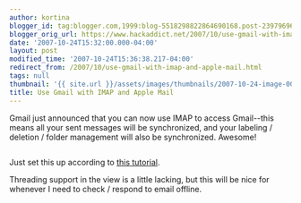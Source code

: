 ```yaml
---
author: kortina
blogger_id: tag:blogger.com,1999:blog-5518298822864690168.post-2397969645746822037
blogger_orig_url: https://www.hackaddict.net/2007/10/use-gmail-with-imap-and-apple-mail.html
date: '2007-10-24T15:32:00.000-04:00'
layout: post
modified_time: '2007-10-24T15:36:38.217-04:00'
redirect_from: /2007/10/use-gmail-with-imap-and-apple-mail.html
tags: null
thumbnail: '{{ site.url }}/assets/images/thumbnails/2007-10-24-image-0000.png'
title: Use Gmail with IMAP and Apple Mail
---
```


Gmail just announced that you can now use IMAP to access Gmail--this means all your sent messages will be synchronized, and your labeling / deletion / folder management will also be synchronized.  Awesome!



<img alt="" border="0" id="BLOGGER_PHOTO_ID_5124989046472190738" src="{{ site.url }}/assets/images/posts/2007-10-24-image-0000.png" style="display:block; margin:0px auto 10px; text-align:center; "/>



Just set this up according to <a href="http://mail.google.com/support/bin/answer.py?answer=77663">this tutorial</a>.



Threading support in the view is a little lacking, but this will be nice for whenever I need to check / respond to email offline.